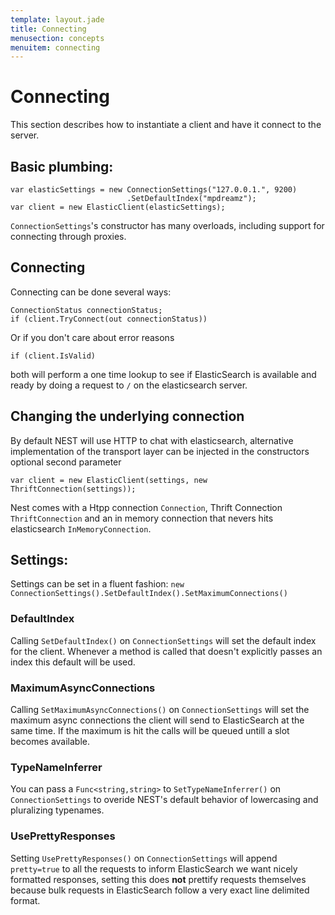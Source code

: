 ```yaml
---
template: layout.jade
title: Connecting
menusection: concepts
menuitem: connecting
---
```



# Connecting
This section describes how to instantiate a client and have it connect to the server.

## Basic plumbing:

	var elasticSettings = new ConnectionSettings("127.0.0.1.", 9200)
							  .SetDefaultIndex("mpdreamz");
	var client = new ElasticClient(elasticSettings);

`ConnectionSettings`'s constructor has many overloads, including support for connecting through proxies.

## Connecting

Connecting can be done several ways:

	ConnectionStatus connectionStatus;
	if (client.TryConnect(out connectionStatus))

Or if you don't care about error reasons

	if (client.IsValid)

both will perform a one time lookup to see if ElasticSearch is available and ready by doing a request to `/` on the elasticsearch server. 

## Changing the underlying connection 

By default NEST will use HTTP to chat with elasticsearch, alternative implementation of the transport layer can be injected in the constructors optional second parameter

	var client = new ElasticClient(settings, new ThriftConnection(settings));

Nest comes with a Htpp connection `Connection`, Thrift Connection `ThriftConnection` and an in memory connection that nevers hits elasticsearch `InMemoryConnection`.

## Settings:
Settings can be set in a fluent fashion: `new ConnectionSettings().SetDefaultIndex().SetMaximumConnections()`

### DefaultIndex
Calling `SetDefaultIndex()` on `ConnectionSettings` will set the default index for the client. Whenever a method is called that doesn't explicitly passes an index this default will be used.

### MaximumAsyncConnections
Calling `SetMaximumAsyncConnections()` on `ConnectionSettings` will set the maximum async connections the client will send to ElasticSearch at the same time. If the maximum is hit the calls will be queued untill a slot becomes available.

### TypeNameInferrer
You can pass a `Func<string,string>` to `SetTypeNameInferrer()` on `ConnectionSettings` to overide NEST's default behavior of lowercasing and pluralizing typenames.

### UsePrettyResponses
Setting `UsePrettyResponses()` on `ConnectionSettings` will append `pretty=true` to all the requests to inform ElasticSearch we want nicely formatted responses, setting this does **not** prettify requests themselves because bulk requests in ElasticSearch follow a very exact line delimited format. 

